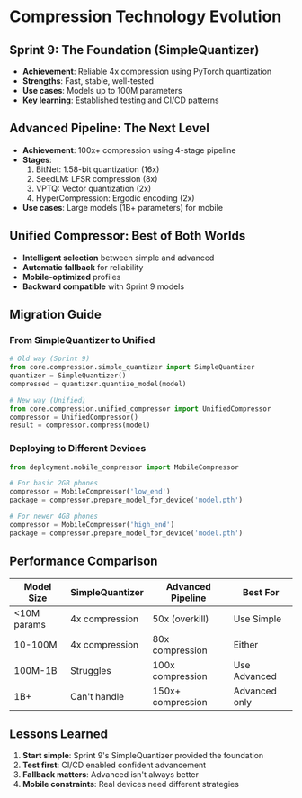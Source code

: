 # Compression Technology Evolution

## Sprint 9: The Foundation (SimpleQuantizer)
- **Achievement**: Reliable 4x compression using PyTorch quantization
- **Strengths**: Fast, stable, well-tested
- **Use cases**: Models up to 100M parameters
- **Key learning**: Established testing and CI/CD patterns

## Advanced Pipeline: The Next Level
- **Achievement**: 100x+ compression using 4-stage pipeline
- **Stages**:
  1. BitNet: 1.58-bit quantization (16x)
  2. SeedLM: LFSR compression (8x)
  3. VPTQ: Vector quantization (2x)
  4. HyperCompression: Ergodic encoding (2x)
- **Use cases**: Large models (1B+ parameters) for mobile

## Unified Compressor: Best of Both Worlds
- **Intelligent selection** between simple and advanced
- **Automatic fallback** for reliability
- **Mobile-optimized** profiles
- **Backward compatible** with Sprint 9 models

## Migration Guide

### From SimpleQuantizer to Unified
```python
# Old way (Sprint 9)
from core.compression.simple_quantizer import SimpleQuantizer
quantizer = SimpleQuantizer()
compressed = quantizer.quantize_model(model)

# New way (Unified)
from core.compression.unified_compressor import UnifiedCompressor
compressor = UnifiedCompressor()
result = compressor.compress(model)
```

### Deploying to Different Devices
```python
from deployment.mobile_compressor import MobileCompressor

# For basic 2GB phones
compressor = MobileCompressor('low_end')
package = compressor.prepare_model_for_device('model.pth')

# For newer 4GB phones
compressor = MobileCompressor('high_end')
package = compressor.prepare_model_for_device('model.pth')
```

## Performance Comparison

| Model Size | SimpleQuantizer | Advanced Pipeline | Best For |
|------------|----------------|-------------------|----------|
| <10M params | 4x compression | 50x (overkill) | Use Simple |
| 10-100M | 4x compression | 80x compression | Either |
| 100M-1B | Struggles | 100x compression | Use Advanced |
| 1B+ | Can't handle | 150x+ compression | Advanced only |

## Lessons Learned

1. **Start simple**: Sprint 9's SimpleQuantizer provided the foundation
2. **Test first**: CI/CD enabled confident advancement
3. **Fallback matters**: Advanced isn't always better
4. **Mobile constraints**: Real devices need different strategies
